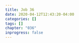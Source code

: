 ```yaml
---
title: Job 36
date: 2020-04-12T12:43:20-04:00
categories: []
tags: []
chapter: "036"
inprogress: false
---
```



